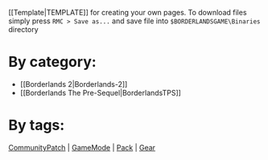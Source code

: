[[Template|TEMPLATE]] for creating your own pages. To download files simply press `RMC > Save as...` and save file into `$BORDERLANDSGAME\Binaries` directory
# By category:
* [[Borderlands 2|Borderlands-2]]
* [[Borderlands The Pre-Sequel|BorderlandsTPS]]

# By tags:
[CommunityPatch](https://github.com/bugworm/Categories/search?utf8=%E2%9C%93&q=%22llCommunityPatch%22&type=Wikis) | [GameMode](https://github.com/bugworm/Categories/search?q=%22%23GameMode%22&type=Wikis&utf8=%E2%9C%93) | [Pack](https://github.com/bugworm/Categories/search?q=%22%23Pack%22&type=Wikis&utf8=%E2%9C%93) | [Gear](https://github.com/bugworm/Categories/search?utf8=%E2%9C%93&q=%22%23Gear%22&type=Wikis)